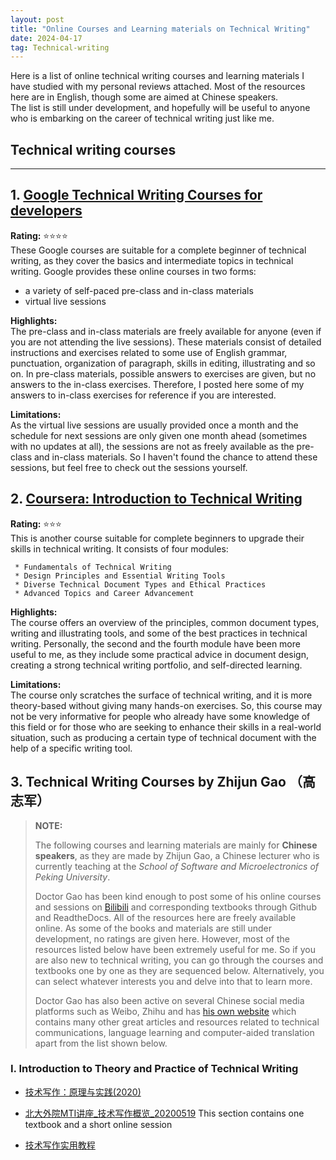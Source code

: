 ```yaml
---
layout: post
title: "Online Courses and Learning materials on Technical Writing"
date: 2024-04-17
tag: Technical-writing
---
```


Here is a list of online technical writing courses and learning materials I have studied with my personal reviews attached. Most of the resources here are in English, though some are aimed at Chinese speakers.    
The list is still under development, and hopefully will be useful to anyone who is embarking on the career of technical writing just like me.


## **Technical writing courses**

* * *

## 1. [Google Technical Writing Courses for developers](https://developers.google.com/tech-writing/for-instructors)  

   **Rating:** ⭐⭐⭐⭐  
   These Google courses are suitable for a complete beginner of technical writing, as they cover the basics and intermediate 
   topics in 
   technical writing. Google provides these online courses in two forms:  
   - a variety of self-paced pre-class and in-class materials
   - virtual live sessions
     
   **Highlights:**  
   The pre-class and in-class materials are freely available for anyone (even if you are not attending the live sessions). These 
   materials consist of detailed instructions and exercises related to some use of English grammar, punctuation, organization of 
   paragraph, skills in editing, illustrating and so on. In pre-class materials, possible answers to exercises are given, but no 
   answers to the in-class exercises. Therefore, I posted here some of my answers to in-class exercises for reference if you are 
   interested.   

   **Limitations:**   
   As the virtual live sessions are usually provided once a month and the schedule for next sessions are only given one month 
   ahead (sometimes with no updates at all), the sessions are not as freely available as the pre-class and in-class materials. 
   So I haven't found the chance to attend these sessions, but feel free to check out the sessions yourself.         
    
## 2. [Coursera: Introduction to Technical Writing](https://www.coursera.org/programs/learning-program-for-family-iwira/learn/technical-writing-introduction?source=search)

   **Rating:** ⭐⭐⭐  
   This is another course suitable for complete beginners to upgrade their skills in technical writing. It consists of four 
   modules:

     * Fundamentals of Technical Writing
     * Design Principles and Essential Writing Tools
     * Diverse Technical Document Types and Ethical Practices
     * Advanced Topics and Career Advancement

   **Highlights:**  
   The course offers an overview of the principles, common document types, writing and illustrating tools, and some of the best 
   practices in technical writing. Personally, the second and the fourth module have been more useful to me, as they include 
   some practical advice in document design, creating a strong technical writing portfolio, and self-directed learning.
   
   **Limitations:**       
   The course only scratches the surface of technical writing, and it is more theory-based without giving many hands-on 
   exercises. So, this course may not be very informative for people who already have some knowledge of this field or for those 
   who are seeking to enhance their skills in a real-world situation, such as producing a certain type of technical document 
   with the help of a specific writing tool.

## 3. Technical Writing Courses by Zhijun Gao （高志军） 
> **NOTE:**
> 
> The following courses and learning materials are mainly for **Chinese speakers**, as they are made by Zhijun Gao, a Chinese lecturer who is currently teaching at the *School of Software and Microelectronics of Peking University*.
> 
> Doctor Gao has been kind enough to post some of his online courses and sessions on [Bilibili](https://space.bilibili.com/71069636?spm_id_from=333.788.0.0) and corresponding textbooks through Github and ReadtheDocs. All of the resources here are freely available online. As some of the books and materials are still under development, no ratings are given here. However, most of the resources listed below have been extremely useful for me. So if you are also new to technical writing, you can go through the courses and textbooks one by one as they are sequenced below. Alternatively, you can select whatever interests you and delve into that to learn more.
>
> Doctor Gao has also been active on several Chinese social media platforms such as Weibo, Zhihu and has [his own website](https://gaozhijun.me/) which contains many other great articles and resources related to technical communications, language learning and computer-aided translation apart from the list shown below.

### I. Introduction to Theory and Practice of Technical Writing

* [技术写作：原理与实践(2020)](https://techcomm-book.readthedocs.io/zh-cn/latest/index.html)
* [北大外院MTI讲座_技术写作概览_20200519](https://www.bilibili.com/video/BV1ak4y167go/?spm_id_from=333.999.0.0&vd_source=a9d1bc663dd1dfea91f90d753c79d394)
This section contains one textbook and a short online session  

* [技术写作实用教程](https://tw.gaozhijun.me/index.html)
